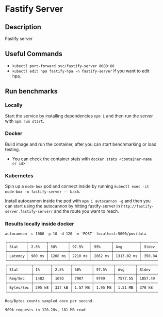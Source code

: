 # Fastify Server

## Description

Fastify server

## Useful Commands

-   `kubectl port-forward svc/fastify-server 8080:80`
-   `kubectl edit hpa fastify-hpa -n fastify-server` If you want to edit hpa.

## Run benchmarks

### Locally

Start the service by installing dependencies `npm i` and then run the server with `npm run start`.

### Docker

Build image and run the container, after you can start benchmarking or load testing.

-   You can check the container stats with `docker stats <container-name or id>`

### Kubernetes

Spin up a `node-box` pod and connect inside by running `kubectl exec -it node-box -n fastify-server -- bash`.

Install autocannon inside the pod with `npm i autocannon -g` and then you can start using the autocannon by hitting fastify-server in `http://fastify-server.fastify-server/` and the route you want to reach.

### Results locally inside docker

`autocannon -c 1000 -p 10 -d 120 -m 'POST' localhost:5000/postdata`

```bash
┌─────────┬────────┬─────────┬─────────┬─────────┬────────────┬───────────┬─────────┐
│ Stat    │ 2.5%   │ 50%     │ 97.5%   │ 99%     │ Avg        │ Stdev     │ Max     │
├─────────┼────────┼─────────┼─────────┼─────────┼────────────┼───────────┼─────────┤
│ Latency │ 980 ms │ 1208 ms │ 2210 ms │ 2662 ms │ 1313.02 ms │ 350.84 ms │ 7995 ms │
└─────────┴────────┴─────────┴─────────┴─────────┴────────────┴───────────┴─────────┘
┌───────────┬────────┬────────┬─────────┬─────────┬─────────┬─────────┬────────┐
│ Stat      │ 1%     │ 2.5%   │ 50%     │ 97.5%   │ Avg     │ Stdev   │ Min    │
├───────────┼────────┼────────┼─────────┼─────────┼─────────┼─────────┼────────┤
│ Req/Sec   │ 1482   │ 1693   │ 7907    │ 9799    │ 7577.55 │ 1857.49 │ 1378   │
├───────────┼────────┼────────┼─────────┼─────────┼─────────┼─────────┼────────┤
│ Bytes/Sec │ 295 kB │ 337 kB │ 1.57 MB │ 1.95 MB │ 1.51 MB │ 370 kB  │ 274 kB │
└───────────┴────────┴────────┴─────────┴─────────┴─────────┴─────────┴────────┘

Req/Bytes counts sampled once per second.

909k requests in 120.28s, 181 MB read
```
